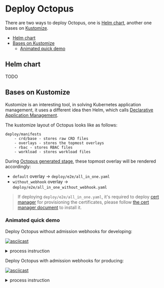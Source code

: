 # Deploy Octopus 

There are two ways to deploy Octopus, one is [Helm chart](https://helm.sh/), another one bases on [Kustomize](https://github.com/kubernetes-sigs/kustomize).

<!-- toc -->

- [Helm chart](#helm-chart)
- [Bases on Kustomize](#bases-on-kustomize)
    - [Animated quick demo](#animated-quick-demo)

<!-- /toc -->

## Helm chart

TODO

## Bases on Kustomize

Kustomize is an interesting tool, in solving Kubernetes application management, it uses a different idea then Helm, which calls [Declarative Application Management](https://github.com/kubernetes/community/blob/master/contributors/design-proposals/architecture/declarative-application-management.md). 

The kustomize layout of Octopus looks like as follows:

```
deploy/manifests
    - crd/base - stores raw CRD files 
    - overlays - stores the topmost overlays
    - rbac - stores RBAC files
    - workload - stores workload files
```

During [Octopus generated stage](./develop.md), these topmost overlay will be rendered accordingly:

- `default` overlay -> `deploy/e2e/all_in_one.yaml`
- `without_webhook` overlay -> `deploy/e2e/all_in_one_without_webhook.yaml`

> If deploying `deploy/e2e/all_in_one.yaml`, it's required to deploy [cert manager](https://github.com/jetstack/cert-manager) for provisioning the certificates, please follow [the cert manager document](https://docs.cert-manager.io/en/latest/getting-started/install/kubernetes.html) to install it.

### Animated quick demo

Deploy Octopus without admission webhooks for developing:

[![asciicast](https://asciinema.org/a/hGFPKIJeod9wooa5TKyvfRVl2.svg)](https://asciinema.org/a/hGFPKIJeod9wooa5TKyvfRVl2)

<details>
  <summary>process instruction</summary>
  <code>
  
    # deploy octopus without webhook
    kubectl apply -f deploy/e2e/all_in_one_without_webhook.yaml
    
    # confirm the octopus deployment
    kubectl get all -n octopus-system
    kubectl get crd | grep devicelinks
    
    # deploy a devicelink
    cat adaptors/dummy/deploy/e2e/dl_specialdevice.yaml
    kubectl apply -f adaptors/dummy/deploy/e2e/dl_specialdevice.yaml
    
    # confirm the state of devicelink
    kubectl get dl living-room-fan -n default
    
    # deploy dummy adaptor and model
    kubectl apply -f adaptors/dummy/deploy/e2e/all_in_one.yaml
    
    # confirm the dummy adaptor deployment
    kubectl get daemonset octopus-adaptor-dummy-adaptor -n octopus-system
    kubectl get crd | grep dummyspecialdevice
    
    # confirm the state of devicelink
    kubectl get dl living-room-fan -n default
    
    # watch the device instance
    kubectl get dummyspecialdevice living-room-fan -n default -w
    
  </code>
</details>

Deploy Octopus with admission webhooks for producing:

[![asciicast](https://asciinema.org/a/hENspSHULJzvXw95EgwooHXzZ.svg)](https://asciinema.org/a/hENspSHULJzvXw95EgwooHXzZ)

<details>
  <summary>process instruction</summary>
  <code>
  
    # deploy cert-manager
    kubectl apply --validate=false -f https://github.com/jetstack/cert-manager/releases/download/v0.14.0/cert-manager.yaml
    
    # confirm the cert-manager deployment
    kubectl get all -n cert-manager
    
    # deploy octopus with webhook
    kubectl apply -f deploy/e2e/all_in_one.yaml
    
    # confirm the octopus deployment
    kubectl get all -n octopus-system
    
    # verify the crd of devicelinks
    kubectl get crd | grep devicelinks
    
    # verify the webhooks
    kubectl get mutatingwebhookconfigurations octopus-mutating-webhook-configuration -n octopus-system -o yaml
    kubectl get validatingwebhookconfigurations octopus-validating-webhook-configuration -n octopus-system -o yaml
    
  </code>
</details>
